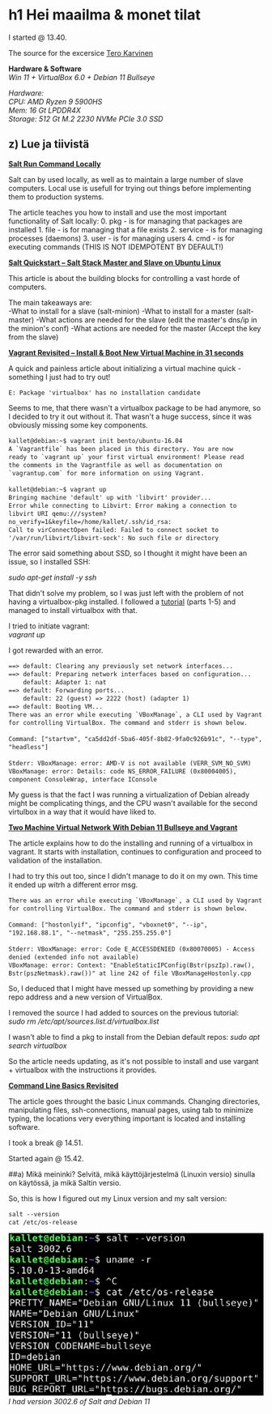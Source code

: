 # **h1 Hei maailma & monet tilat**

I started @ 13.40.
  
The source for the excersice [Tero Karvinen](https://terokarvinen.com/2021/configuration-management-systems-2022-spring/#h1-hei-maailma--monet-tilat)
  
**Hardware & Software**  
*Win 11 + VirtualBox 6.0 + Debian 11 Bullseye*  
  
*Hardware:*  
*CPU: AMD Ryzen 9 5900HS*  
*Mem: 16 Gt LPDDR4X*  
*Storage: 512 Gt M.2 2230 NVMe PCIe 3.0 SSD*  
  
##  z) Lue ja tiivistä ##

**[Salt Run Command Locally](https://terokarvinen.com/2021/salt-run-command-locally/)**  
  
Salt can by used locally, as well as to maintain a large number of slave computers. Local use is usefull for trying out things before implementing them to production systems.

The article teaches you how to install and use the most important functionality of Salt locally:
	0. pkg - is for managing that packages are installed 
	1. file - is for managing that a file exists
	2. service - is for managing processes (daemons)
	3. user - is for managing users
	4. cmd - is for executing commands (THIS IS NOT IDEMPOTENT BY DEFAULT!)
  
**[Salt Quickstart – Salt Stack Master and Slave on Ubuntu Linux](https://terokarvinen.com/2018/salt-quickstart-salt-stack-master-and-slave-on-ubuntu-linux/)**  
  
This article is about the building blocks for controlling a vast horde of computers.  
  
The main takeaways are:  
-What to install for a slave (salt-minion)
-What to install for a master  (salt-master)
-What actions are needed for the slave (edit the master's dns/ip in the minion's conf)
-What actions are needed for the master (Accept the key from the slave)
  
**[Vagrant Revisited – Install & Boot New Virtual Machine in 31 seconds](https://terokarvinen.com/2017/04/11/vagrant-revisited-install-boot-new-virtual-machine-in-31-seconds/)**  
  
A quick and painless article about initializing a virtual machine quick - something I just had to try out!  
  
````
E: Package 'virtualbox' has no installation candidate
````  
  
Seems to me, that there wasn't a virtualbox package to be had anymore, so I decided to try it out without it. That wasn't a huge success, since it was obviously missing some key components.  
  
````
kallet@debian:~$ vagrant init bento/ubuntu-16.04
A `Vagrantfile` has been placed in this directory. You are now
ready to `vagrant up` your first virtual environment! Please read
the comments in the Vagrantfile as well as documentation on
`vagrantup.com` for more information on using Vagrant.

kallet@debian:~$ vagrant up
Bringing machine 'default' up with 'libvirt' provider...
Error while connecting to Libvirt: Error making a connection to libvirt URI qemu:///system?no_verify=1&keyfile=/home/kallet/.ssh/id_rsa:
Call to virConnectOpen failed: Failed to connect socket to '/var/run/libvirt/libvirt-sock': No such file or directory
````
  
The error said something about SSD, so I thought it might have been an issue, so I installed SSH:  
  
*sudo apt-get install -y ssh*  
  
That didn't solve my problem, so I was just left with the problem of not having a virtualbox-pkg installed. I followed a [tutorial](https://www.how2shout.com/linux/installing-virtualbox-app-on-debian-11-bullseye/) (parts 1-5) and managed to install virtualbox with that.  
  
I tried to initiate vagrant:  
*vagrant up*  
  
I got rewarded with an error.  
  
````
==> default: Clearing any previously set network interfaces...
==> default: Preparing network interfaces based on configuration...
    default: Adapter 1: nat
==> default: Forwarding ports...
    default: 22 (guest) => 2222 (host) (adapter 1)
==> default: Booting VM...
There was an error while executing `VBoxManage`, a CLI used by Vagrant
for controlling VirtualBox. The command and stderr is shown below.

Command: ["startvm", "ca5dd2df-5ba6-405f-8b82-9fa0c926b91c", "--type", "headless"]

Stderr: VBoxManage: error: AMD-V is not available (VERR_SVM_NO_SVM)
VBoxManage: error: Details: code NS_ERROR_FAILURE (0x80004005), component ConsoleWrap, interface IConsole
````

My guess is that the fact I was running a virtualization of Debian already might be complicating things, and the CPU wasn't available for the second virtulbox in a way that it would have liked to.  
  
**[Two Machine Virtual Network With Debian 11 Bullseye and Vagrant](https://terokarvinen.com/2021/two-machine-virtual-network-with-debian-11-bullseye-and-vagrant/)**  
  
The article explains how to do the installing and running of a virtualbox in vagrant. It starts with installation, continues to configuration and proceed to validation of the installation.  
  
I had to try this out too, since I didn't manage to do it on my own. This time it ended up witrh a different error msg.  
  
````
There was an error while executing `VBoxManage`, a CLI used by Vagrant
for controlling VirtualBox. The command and stderr is shown below.

Command: ["hostonlyif", "ipconfig", "vboxnet0", "--ip", "192.168.88.1", "--netmask", "255.255.255.0"]

Stderr: VBoxManage: error: Code E_ACCESSDENIED (0x80070005) - Access denied (extended info not available)
VBoxManage: error: Context: "EnableStaticIPConfig(Bstr(pszIp).raw(), Bstr(pszNetmask).raw())" at line 242 of file VBoxManageHostonly.cpp
````

So, I deduced that I might have messed up something by providing a new repo address and a new version of VirtualBox.  
  
I removed the source I had added to sources on the previous tutorial:  
*sudo rm /etc/apt/sources.list.d/virtualbox.list*  
  
I wasn't able to find a pkg to install from the Debian default repos:
*sudo apt search virtualbox*  
  
So the article needs updating, as it's not possible to install and use vargant + virtualbox with the instructions it provides. 
  
**[Command Line Basics Revisited](https://terokarvinen.com/2020/command-line-basics-revisited/)**
  
The article goes throught the basic Linux commands. Changing directories, manipulating files, ssh-connections, manual pages, using tab to minimize typing, the locations very everything important is located and installing software.

I took a break @ 14.51.  
  
Started again @ 15.42.  
  
##a) Mikä meininki? Selvitä, mikä käyttöjärjestelmä (Linuxin versio) sinulla on käytössä, ja mikä Saltin versio.  
  
So, this is how I figured out my Linux version and my salt version:  
	
	salt --version  
	cat /etc/os-release  
  

![Pic 1.](pics/h1/1.png)  
*I had version 3002.6 of Salt and Debian 11*  
  



